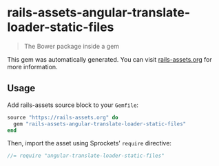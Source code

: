 # rails-assets-angular-translate-loader-static-files

> The Bower package inside a gem

This gem was automatically generated. You can visit [rails-assets.org](https://rails-assets.org) for more information.

## Usage

Add rails-assets source block to your `Gemfile`:

```ruby
source "https://rails-assets.org" do
  gem "rails-assets-angular-translate-loader-static-files"
end

```

Then, import the asset using Sprockets’ `require` directive:

```js
//= require "angular-translate-loader-static-files"
```
